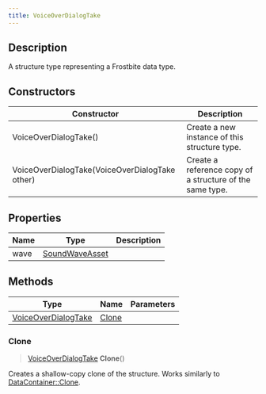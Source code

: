 ```yaml
---
title: VoiceOverDialogTake
---
```

## Description

A structure type representing a Frostbite data type.

## Constructors

| Constructor                                    | Description                                              |
| ---------------------------------------------- | -------------------------------------------------------- |
| VoiceOverDialogTake()                          | Create a new instance of this structure type.            |
| VoiceOverDialogTake(VoiceOverDialogTake other) | Create a reference copy of a structure of the same type. |

## Properties

| Name | Type                             | Description |
| ---- | -------------------------------- | ----------- |
| wave | [SoundWaveAsset](/vext/ref/fb/soundwaveasset/) |             |

## Methods

| Type                                       | Name            | Parameters |
| ------------------------------------------ | --------------- | ---------- |
| [VoiceOverDialogTake](/vext/ref/fb/voiceoverdialogtake/) | [Clone](#clone) |            |

### Clone

> [VoiceOverDialogTake](/vext/ref/fb/voiceoverdialogtake/) **Clone**()

Creates a shallow-copy clone of the structure. Works similarly to [DataContainer::Clone](/vext/ref/shared/class/datacontainer#clone).
